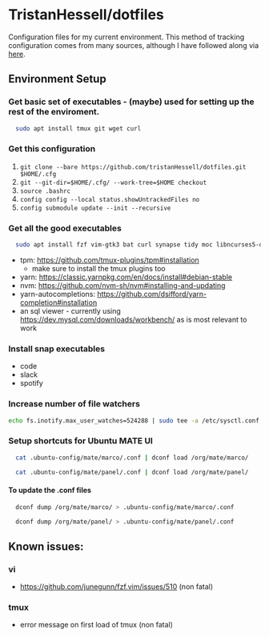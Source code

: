 # TristanHessell/dotfiles

Configuration files for my current environment. This method of tracking configuration comes from many sources, although I have followed along via [here](<https://www.atlassian.com/git/tutorials/dotfiles>).

## Environment Setup

### Get basic set of executables - (maybe) used for setting up the rest of the enviroment.

```bash
  sudo apt install tmux git wget curl
```

### Get this configuration

1. `git clone --bare https://github.com/tristanHessell/dotfiles.git $HOME/.cfg`
2. `git --git-dir=$HOME/.cfg/ --work-tree=$HOME checkout`
3. `source .bashrc`
4. `config config --local status.showUntrackedFiles no`
5. `config submodule update --init --recursive`

### Get all the good executables

```bash
  sudo apt install fzf vim-gtk3 bat curl synapse tidy moc libncurses5-dev libncursesw5-dev xsel cowsay ripgrep jq acpi vifm universal-ctags tree fortunes gimp pmount
```

- tpm: https://github.com/tmux-plugins/tpm#installation
    - make sure to install the tmux plugins too
- yarn: https://classic.yarnpkg.com/en/docs/install#debian-stable
- nvm: https://github.com/nvm-sh/nvm#installing-and-updating
- yarn-autocompletions: https://github.com/dsifford/yarn-completion#installation
- an sql viewer - currently using https://dev.mysql.com/downloads/workbench/ as is most relevant to work

### Install snap executables

- code
- slack
- spotify

### Increase number of file watchers

```bash
echo fs.inotify.max_user_watches=524288 | sudo tee -a /etc/sysctl.conf && sudo sysctl -p
```

### Setup shortcuts for Ubuntu MATE UI

```bash
  cat .ubuntu-config/mate/marco/.conf | dconf load /org/mate/marco/
```

```bash
  cat .ubuntu-config/mate/panel/.conf | dconf load /org/mate/panel/
```

#### To update the .conf files

```bash
  dconf dump /org/mate/marco/ > .ubuntu-config/mate/marco/.conf
```

```bash
  dconf dump /org/mate/panel/ > .ubuntu-config/mate/panel/.conf
```

## Known issues:

### vi

- https://github.com/junegunn/fzf.vim/issues/510 (non fatal)

### tmux

- error message on first load of tmux (non fatal)

